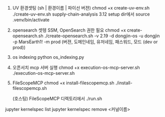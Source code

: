 
1. UV 환경셋팅 (sh | 환경이름 | 파이선 버젼)
    chmod +x create-uv-env.sh
    ./create-uv-env.sh supply-chain-analysis 3.12
    setup dir에서 source .venv/bin/activate


2. opensearch 셋텡
    SSM, OpenSearch 권한 필요
    chmod +x create-opensearch.sh
    ./create-opensearch.sh -v 2.19 -d dongjin-os -u dongjin -p MarsEarth1! -m prod
    (버젼, 도메인네임, 유저네임, 패스워드, 모드 (dev or prod))

3. os indexing
    python os_indexing.py 

4. 오픈서치 mcp 서버 실행
    chmod +x execution-os-mcp-server.sh
    ./execution-os-mcp-server.sh
     



2. FileScopeMCP
    chmod +x install-filescopemcp.sh
    ./install-filescopemcp.sh

    (호스팅) FileScopeMCP 디렉토리에서 ./run.sh



jupyter kernelspec list
jupyter kernelspec remove <커널이름>

